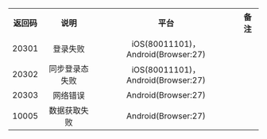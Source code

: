 <table style="text-align:center">
    <tr>
        <th>返回码</th>
        <th>说明</th>
        <th>平台</th>
        <th>备注</th>
    </tr>
    <tr>
        <td>20301</td>
        <td>登录失败</td>
        <td>iOS(80011101)，Android(Browser:27)</td>
        <td></td>
    </tr>
    <tr>
        <td>20302</td>
        <td>同步登录态失败</td>
        <td>iOS(80011101)，Android(Browser:27)</td>
        <td></td>
    </tr>
    <tr>
        <td>20303</td>
        <td>网络错误</td>
        <td>Android(Browser:27)</td>
        <td></td>
    </tr>
        <tr>
        <td>10005</td>
        <td>数据获取失败</td>
        <td>Android(Browser:27)</td>
        <td></td>
    </tr>
</table>
